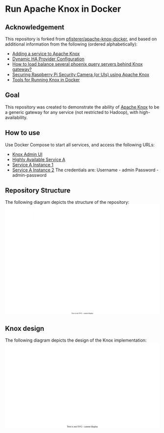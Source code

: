 # Run Apache Knox in Docker

## Acknowledgement
This repository is forked from [pfisterer/apache-knox-docker](https://github.com/pfisterer/apache-knox-docker), and based on additional information from the following (ordered alphabetically):
* [Adding a service to Apache Knox](https://cwiki.apache.org/confluence/display/KNOX/2015/12/17/Adding+a+service+to+Apache+Knox)
* [Dynamic HA Provider Configuration](https://cwiki.apache.org/confluence/display/KNOX/Dynamic+HA+Provider+Configuration)
* [How to load balance several phoenix query servers behind Knox gateway?](https://stackoverflow.com/questions/56600584/how-to-load-balance-several-phoenix-query-servers-behind-knox-gateway)
* [Securing Raspberry Pi Security Camera (or UIs) using Apache Knox](https://webcache.googleusercontent.com/search?q=cache:bryL69c-mlYJ:https://www.srmore.io/posts/securing_raspberry_pi_security_camera/&hl=en&gl=il)
* [Tools for Running Knox in Docker](https://pzampino.github.io/2018/10/25/docker-tools-for-knox.html)

## Goal
This repository was created to demonstrate the ability of [Apache Knox](https://knox.apache.org) to be a generic gateway for any service (not restricted to Hadoop), with high-availability.

## How to use
Use Docker Compose to start all services, and access the following URLs:
* [Knox Admin UI](https://localhost:8445/gateway/manager/admin-ui/)
* [Highly Available Service A](https://localhost:8445/gateway/anyservice/servicea/index.html)
* [Service A Instance 1](https://localhost:8081/index.html)
* [Service A Instance 2](https://localhost:8082/index.html)
The credentials are:
Username - admin
Password - admin-password

## Repository Structure
The following diagram depicts the structure of the repository:
![Repository structure](Design/RepositoryStructure.drawio.svg#gh-dark-mode-only)

## Knox design
The following diagram depicts the design of the Knox implementation:
![Repository structure](Design/KnoxDesign.drawio.svg#gh-dark-mode-only)
